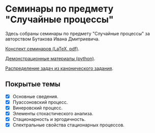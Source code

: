 # Семинары по предмету "Случайные процессы"

Здесь собраны семинары по предмету "Случайные процессы" за авторством Бутакова Ивана Дмитриевича.

[Конспект семинаров (LaTeX, pdf)](./Main.pdf).

[Демонстрационные материалы (python)](./python).

[Распределение задач из канонического задания](./HOMEWORK.md).

## Покрытые темы
- [x] Основные сведения.
- [x] Пуассоновский процесс.
- [x] Винеровский процесс.
- [x] Элементы стохастического анализа.
- [x] Стационарность и эргодичность.
- [x] Спектральные свойства стационарных процессов.
